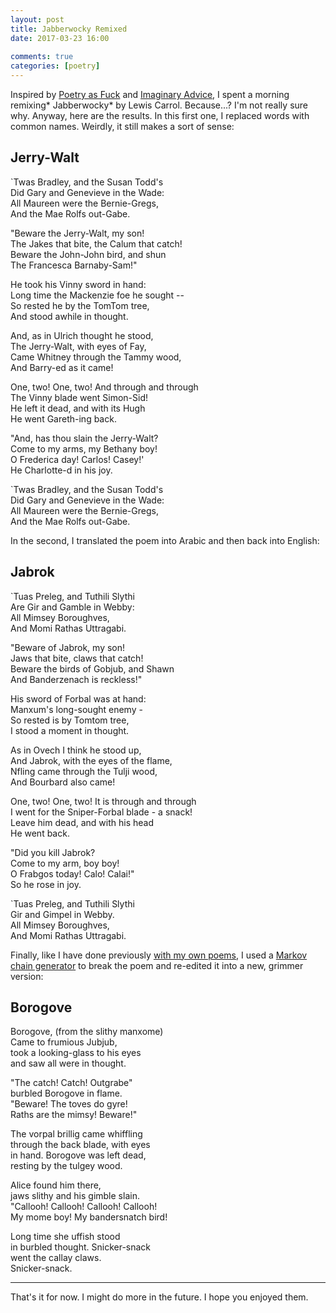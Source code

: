 ```yaml
---  
layout: post  
title: Jabberwocky Remixed  
date: 2017-03-23 16:00  
  
comments: true  
categories: [poetry]  
---  
```

Inspired by <a href="http://poetryasf-ck.tumblr.com/">Poetry as Fuck</a> and <a href="http://imaginaryadvice.tumblr.com/">Imaginary Advice</a>, I spent a morning remixing* Jabberwocky* by Lewis Carrol. Because...? I'm not really sure why. Anyway, here are the results. In this first one, I replaced words with common names. Weirdly, it still makes a sort of sense:  

## Jerry-Walt

`Twas Bradley, and the Susan Todd's  
  Did Gary and Genevieve in the Wade:  
All Maureen were the Bernie-Gregs,  
  And the Mae Rolfs out-Gabe.  

"Beware the Jerry-Walt, my son!  
  The Jakes that bite, the Calum that catch!  
Beware the John-John bird, and shun  
  The Francesca Barnaby-Sam!"  

He took his Vinny sword in hand:  
  Long time the Mackenzie foe he sought --  
So rested he by the TomTom tree,  
  And stood awhile in thought.  

And, as in Ulrich thought he stood,  
  The Jerry-Walt, with eyes of Fay,  
Came Whitney through the Tammy wood,  
  And Barry-ed as it came!  

One, two! One, two! And through and through  
  The Vinny blade went Simon-Sid!  
He left it dead, and with its Hugh  
  He went Gareth-ing back.  

"And, has thou slain the Jerry-Walt?  
  Come to my arms, my Bethany boy!  
O Frederica day! Carlos! Casey!'  
  He Charlotte-d in his joy.  

`Twas Bradley, and the Susan Todd's  
  Did Gary and Genevieve in the Wade:  
All Maureen were the Bernie-Gregs,  
  And the Mae Rolfs out-Gabe.  


In the second, I translated the poem into Arabic and then back into English:  

## Jabrok

`Tuas Preleg, and Tuthili Slythi  
Are Gir and Gamble in Webby:  
All Mimsey Boroughves,  
And Momi Rathas Uttragabi.  

"Beware of Jabrok, my son!  
Jaws that bite, claws that catch!  
Beware the birds of Gobjub, and Shawn  
And Banderzenach is reckless!"  

His sword of Forbal was at hand:  
Manxum's long-sought enemy -  
So rested is by Tomtom tree,  
I stood a moment in thought.  

As in Ovech I think he stood up,  
And Jabrok, with the eyes of the flame,  
Nfling came through the Tulji wood,  
And Bourbard also came!  

One, two! One, two! It is through and through  
I went for the Sniper-Forbal blade - a snack!  
Leave him dead, and with his head  
He went back.  

"Did you kill Jabrok?  
Come to my arm, boy boy!  
O Frabgos today! Calo! Calai!"  
So he rose in joy.  

`Tuas Preleg, and Tuthili Slythi  
Gir and Gimpel in Webby.   
All Mimsey Boroughves,  
And Momi Rathas Uttragabi.  


Finally, like I have done previously <a href="/feeding-my-writing-through-a-digital-shredder/">with my own poems</a>, I used a <a href="http://thinkzone.wlonk.com/Gibber/GibGen.htm">Markov chain generator</a> to break the poem and re-edited it into a new, grimmer version:  

## Borogove

Borogove, (from the slithy manxome)  
Came to frumious Jubjub,  
took a looking-glass to his eyes  
and saw all were in thought.  

"The catch! Catch! Outgrabe"  
burbled Borogove in flame.  
"Beware! The toves do gyre!  
Raths are the mimsy! Beware!"  

The vorpal brillig came whiffling  
through the back blade, with eyes  
in hand. Borogove was left dead,  
resting by the tulgey wood.  

Alice found him there,  
jaws slithy and his gimble slain.  
"Callooh! Callooh! Callooh! Callooh!  
My mome boy! My bandersnatch bird!  

Long time she uffish stood  
in burbled thought. Snicker-snack  
went the callay claws.  
Snicker-snack.  
<hr>

That's it for now. I might do more in the future. I hope you enjoyed them.  
